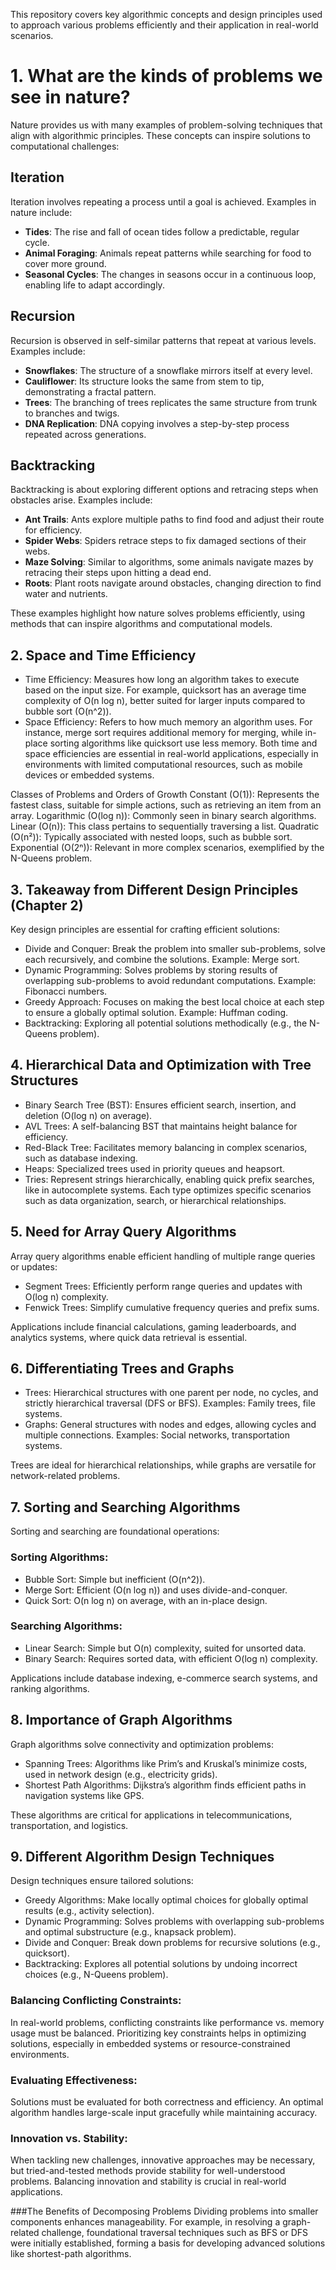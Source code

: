 This repository covers key algorithmic concepts and design principles used to approach various problems efficiently and their application in real-world scenarios.
# 1. What are the kinds of problems we see in nature?
Nature provides us with many examples of problem-solving techniques that align with algorithmic principles. These concepts can inspire solutions to computational challenges:

## Iteration  
Iteration involves repeating a process until a goal is achieved. Examples in nature include:  
- **Tides**: The rise and fall of ocean tides follow a predictable, regular cycle.  
- **Animal Foraging**: Animals repeat patterns while searching for food to cover more ground.  
- **Seasonal Cycles**: The changes in seasons occur in a continuous loop, enabling life to adapt accordingly.  

## Recursion  
Recursion is observed in self-similar patterns that repeat at various levels. Examples include:  
- **Snowflakes**: The structure of a snowflake mirrors itself at every level.  
- **Cauliflower**: Its structure looks the same from stem to tip, demonstrating a fractal pattern.  
- **Trees**: The branching of trees replicates the same structure from trunk to branches and twigs.  
- **DNA Replication**: DNA copying involves a step-by-step process repeated across generations.

## Backtracking  
Backtracking is about exploring different options and retracing steps when obstacles arise. Examples include:  
- **Ant Trails**: Ants explore multiple paths to find food and adjust their route for efficiency.  
- **Spider Webs**: Spiders retrace steps to fix damaged sections of their webs.  
- **Maze Solving**: Similar to algorithms, some animals navigate mazes by retracing their steps upon hitting a dead end.  
- **Roots**: Plant roots navigate around obstacles, changing direction to find water and nutrients.  

These examples highlight how nature solves problems efficiently, using methods that can inspire algorithms and computational models.


## 2. Space and Time Efficiency

- Time Efficiency: Measures how long an algorithm takes to execute based on the input size. For example, quicksort has an average time complexity of O(n log n), better suited for larger inputs compared to bubble sort (O(n^2)).
- Space Efficiency: Refers to how much memory an algorithm uses. For instance, merge sort requires additional memory for merging, while in-place sorting algorithms like quicksort use less memory.
Both time and space efficiencies are essential in real-world applications, especially in environments with limited computational resources, such as mobile devices or embedded systems.

Classes of Problems and Orders of Growth
Constant (O(1)): Represents the fastest class, suitable for simple actions, such as retrieving an item from an array.
Logarithmic (O(log n)): Commonly seen in binary search algorithms.
Linear (O(n)): This class pertains to sequentially traversing a list.
Quadratic (O(n²)): Typically associated with nested loops, such as bubble sort.
Exponential (O(2ⁿ)): Relevant in more complex scenarios, exemplified by the N-Queens problem.


## 3. Takeaway from Different Design Principles (Chapter 2)

Key design principles are essential for crafting efficient solutions:

- Divide and Conquer: Break the problem into smaller sub-problems, solve each recursively, and combine the solutions. Example: Merge sort.
- Dynamic Programming: Solves problems by storing results of overlapping sub-problems to avoid redundant computations. Example: Fibonacci numbers.
- Greedy Approach: Focuses on making the best local choice at each step to ensure a globally optimal solution. Example: Huffman coding.
- Backtracking: Exploring all potential solutions methodically (e.g., the N-Queens problem).

## 4. Hierarchical Data and Optimization with Tree Structures
- Binary Search Tree (BST): Ensures efficient search, insertion, and deletion (O(log n) on average).
- AVL Trees: A self-balancing BST that maintains height balance for efficiency.
- Red-Black Tree: Facilitates memory balancing in complex scenarios, such as database indexing.
- Heaps: Specialized trees used in priority queues and heapsort.
- Tries: Represent strings hierarchically, enabling quick prefix searches, like in autocomplete systems.
Each type optimizes specific scenarios such as data organization, search, or hierarchical relationships.

## 5. Need for Array Query Algorithms

Array query algorithms enable efficient handling of multiple range queries or updates:

- Segment Trees: Efficiently perform range queries and updates with O(log n) complexity.
- Fenwick Trees: Simplify cumulative frequency queries and prefix sums.

Applications include financial calculations, gaming leaderboards, and analytics systems, where quick data retrieval is essential.

## 6. Differentiating Trees and Graphs

- Trees: Hierarchical structures with one parent per node, no cycles, and strictly hierarchical traversal (DFS or BFS). Examples: Family trees, file systems.
- Graphs: General structures with nodes and edges, allowing cycles and multiple connections. Examples: Social networks, transportation systems.

Trees are ideal for hierarchical relationships, while graphs are versatile for network-related problems.

## 7. Sorting and Searching Algorithms

Sorting and searching are foundational operations:

### Sorting Algorithms:
- Bubble Sort: Simple but inefficient (O(n^2)).
- Merge Sort: Efficient (O(n log n)) and uses divide-and-conquer.
- Quick Sort: O(n log n) on average, with an in-place design.

### Searching Algorithms:
- Linear Search: Simple but O(n) complexity, suited for unsorted data.
- Binary Search: Requires sorted data, with efficient O(log n) complexity.

Applications include database indexing, e-commerce search systems, and ranking algorithms.

## 8. Importance of Graph Algorithms

Graph algorithms solve connectivity and optimization problems:

- Spanning Trees: Algorithms like Prim’s and Kruskal’s minimize costs, used in network design (e.g., electricity grids).
- Shortest Path Algorithms: Dijkstra’s algorithm finds efficient paths in navigation systems like GPS.

These algorithms are critical for applications in telecommunications, transportation, and logistics.

## 9. Different Algorithm Design Techniques

Design techniques ensure tailored solutions:

- Greedy Algorithms: Make locally optimal choices for globally optimal results (e.g., activity selection).
- Dynamic Programming: Solves problems with overlapping sub-problems and optimal substructure (e.g., knapsack problem).
- Divide and Conquer: Break down problems for recursive solutions (e.g., quicksort).
- Backtracking: Explores all potential solutions by undoing incorrect choices (e.g., N-Queens problem).

### Balancing Conflicting Constraints:
In real-world problems, conflicting constraints like performance vs. memory usage must be balanced. Prioritizing key constraints helps in optimizing solutions, especially in embedded systems or resource-constrained environments.

### Evaluating Effectiveness:
Solutions must be evaluated for both correctness and efficiency. An optimal algorithm handles large-scale input gracefully while maintaining accuracy.

### Innovation vs. Stability:
When tackling new challenges, innovative approaches may be necessary, but tried-and-tested methods provide stability for well-understood problems. Balancing innovation and stability is crucial in real-world applications.

###The Benefits of Decomposing Problems
Dividing problems into smaller components enhances manageability. For example, in resolving a graph-related challenge, foundational traversal techniques such as BFS or DFS were initially established, forming a basis for developing advanced solutions like shortest-path algorithms.


